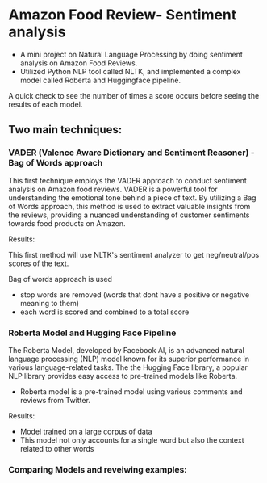 # Amazon Food Review- Sentiment analysis

- A mini project on Natural Language Processing by doing sentiment analysis on Amazon Food Reviews.
- Utilized Python NLP tool called NLTK, and implemented a complex model called Roberta and Huggingface pipeline.

A quick check to see the number of times a score occurs before seeing the results of each model.





## Two main techniques:

### VADER (Valence Aware Dictionary and Sentiment Reasoner) - Bag of Words approach

This first technique employs the VADER approach to conduct sentiment analysis on Amazon food reviews. VADER is a powerful tool for understanding the emotional tone behind a piece of text. By utilizing a Bag of Words approach, this method is used to extract valuable insights from the reviews, providing a nuanced understanding of customer sentiments towards food products on Amazon.

Results:

This first method will use NLTK's sentiment analyzer to get neg/neutral/pos scores of the text.

Bag of words approach is used
- stop words are removed (words that dont have a positive or negative meaning to them)
- each word is scored and combined to a total score



### Roberta Model and Hugging Face Pipeline

The Roberta Model, developed by Facebook AI, is an advanced natural language processing (NLP) model known for its superior performance in various language-related tasks. The the Hugging Face library, a popular NLP library provides easy access to pre-trained models like Roberta.
- Roberta model is a pre-trained model using various comments and reviews from Twitter.
  
Results:

- Model trained on a large corpus of data
- This model not only accounts for a single word but also the context related to other words

### Comparing Models and reveiwing examples:




